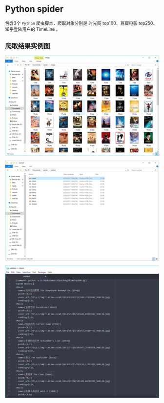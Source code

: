 # Python spider

包含3个 `Python` 爬虫脚本，爬取对象分别是 时光网 top100、豆瓣电影 top250、知乎登陆用户的 TimeLine 。




## **爬取结果实例图**

![时光网 top100封面图](screenshots/timeTop100_covers.PNG)

![时光网 top100网页缓存图](screenshots/timeTop100_cached.PNG)

![时光网 top100解释器输出图](screenshots/timeTop100_log.PNG)
